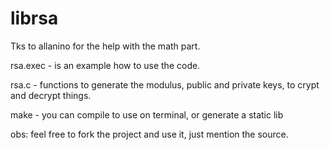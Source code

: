 # librsa
Tks to allanino for the help with the math part.

rsa.exec - is an example how to use the code.

rsa.c - functions to generate the modulus, public and private keys, to crypt and decrypt things.

make - you can compile to use on terminal, or generate a static lib  


obs: feel free to fork the project and use it, just mention the source.
